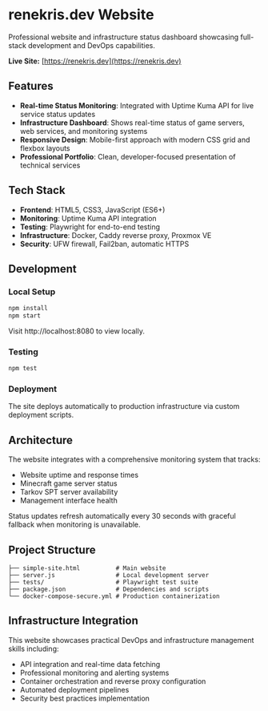 # renekris.dev Website

Professional website and infrastructure status dashboard showcasing full-stack development and DevOps capabilities.

**Live Site:** [https://renekris.dev](https://renekris.dev)

## Features

- **Real-time Status Monitoring**: Integrated with Uptime Kuma API for live service status updates
- **Infrastructure Dashboard**: Shows real-time status of game servers, web services, and monitoring systems
- **Responsive Design**: Mobile-first approach with modern CSS grid and flexbox layouts
- **Professional Portfolio**: Clean, developer-focused presentation of technical services

## Tech Stack

- **Frontend**: HTML5, CSS3, JavaScript (ES6+)
- **Monitoring**: Uptime Kuma API integration
- **Testing**: Playwright for end-to-end testing
- **Infrastructure**: Docker, Caddy reverse proxy, Proxmox VE
- **Security**: UFW firewall, Fail2ban, automatic HTTPS

## Development

### Local Setup
```bash
npm install
npm start
```
Visit http://localhost:8080 to view locally.

### Testing
```bash
npm test
```

### Deployment
The site deploys automatically to production infrastructure via custom deployment scripts.

## Architecture

The website integrates with a comprehensive monitoring system that tracks:
- Website uptime and response times
- Minecraft game server status
- Tarkov SPT server availability  
- Management interface health

Status updates refresh automatically every 30 seconds with graceful fallback when monitoring is unavailable.

## Project Structure

```
├── simple-site.html          # Main website
├── server.js                 # Local development server
├── tests/                    # Playwright test suite
├── package.json              # Dependencies and scripts
└── docker-compose-secure.yml # Production containerization
```

## Infrastructure Integration

This website showcases practical DevOps and infrastructure management skills including:
- API integration and real-time data fetching
- Professional monitoring and alerting systems
- Container orchestration and reverse proxy configuration
- Automated deployment pipelines
- Security best practices implementation